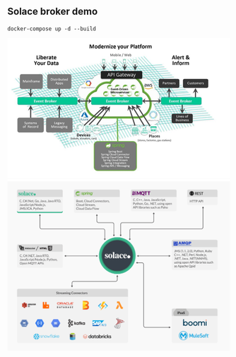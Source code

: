 ## Solace broker demo

```
docker-compose up -d --build
```

![img_1.png](img_1.png)
![img_2.png](img_2.png)